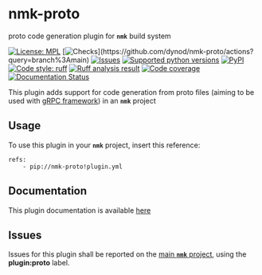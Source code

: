 # nmk-proto
proto code generation plugin for **`nmk`** build system

<!-- NMK-BADGES-BEGIN -->
[![License: MPL](https://img.shields.io/github/license/dynod/nmk-proto?color=green)](https://github.com/dynod/nmk-proto/blob/main/LICENSE)
[![Checks](https://img.shields.io/github/actions/workflow/status/dynod/nmk-proto/build.yml?branch=main&label=build%20%26%20u.t.)](https://github.com/dynod/nmk-proto/actions?query=branch%3Amain)
[![Issues](https://img.shields.io/github/issues-search/dynod/nmk?label=issues&query=is%3Aopen+is%3Aissue+label%3Aplugin%3Aproto)](https://github.com/dynod/nmk/issues?q=is%3Aopen+is%3Aissue+label%3Aplugin%3Aproto)
[![Supported python versions](https://img.shields.io/badge/python-3.9%20--%203.12-blue)](https://www.python.org/)
[![PyPI](https://img.shields.io/pypi/v/nmk-proto)](https://pypi.org/project/nmk-proto/)
[![Code style: ruff](https://img.shields.io/badge/code%20style-ruff-000000.svg)](https://astral.sh/ruff)
[![Ruff analysis result](https://img.shields.io/badge/ruff-0-green)](https://astral.sh/ruff)
[![Code coverage](https://img.shields.io/codecov/c/github/dynod/nmk-proto)](https://app.codecov.io/gh/dynod/nmk-proto)
[![Documentation Status](https://readthedocs.org/projects/nmk-proto/badge/?version=stable)](https://nmk-proto.readthedocs.io/)
<!-- NMK-BADGES-END -->

This plugin adds support for code generation from proto files (aiming to be used with [gRPC framework](https://grpc.io/)) in an **`nmk`** project

## Usage

To use this plugin in your **`nmk`** project, insert this reference:
```
refs:
    - pip://nmk-proto!plugin.yml
```

## Documentation

This plugin documentation is available [here](https://nmk-proto.readthedocs.io/)

## Issues

Issues for this plugin shall be reported on the [main  **`nmk`** project](https://github.com/dynod/nmk/issues), using the **plugin:proto** label.
